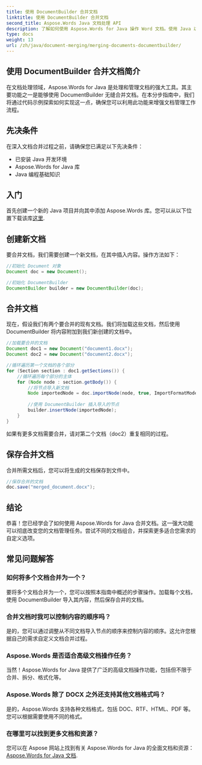 ```yaml
---
title: 使用 DocumentBuilder 合并文档
linktitle: 使用 DocumentBuilder 合并文档
second_title: Aspose.Words Java 文档处理 API
description: 了解如何使用 Aspose.Words for Java 操作 Word 文档。使用 Java 以编程方式创建、编辑、合并和转换文档。
type: docs
weight: 13
url: /zh/java/document-merging/merging-documents-documentbuilder/
---
```


## 使用 DocumentBuilder 合并文档简介

在文档处理领域，Aspose.Words for Java 是处理和管理文档的强大工具。其主要功能之一是能够使用 DocumentBuilder 无缝合并文档。在本分步指南中，我们将通过代码示例探索如何实现这一点，确保您可以利用此功能来增强文档管理工作流程。

## 先决条件

在深入文档合并过程之前，请确保您已满足以下先决条件：

- 已安装 Java 开发环境
- Aspose.Words for Java 库
- Java 编程基础知识

## 入门

首先创建一个新的 Java 项目并向其中添加 Aspose.Words 库。您可以从以下位置下载该库[这里](https://releases.aspose.com/words/java/).

## 创建新文档

要合并文档，我们需要创建一个新文档，在其中插入内容。操作方法如下：

```java
//初始化 Document 对象
Document doc = new Document();

//初始化 DocumentBuilder
DocumentBuilder builder = new DocumentBuilder(doc);
```

## 合并文档

现在，假设我们有两个要合并的现有文档。我们将加载这些文档，然后使用 DocumentBuilder 将内容附加到我们新创建的文档中。

```java
//加载要合并的文档
Document doc1 = new Document("document1.docx");
Document doc2 = new Document("document2.docx");

//循环遍历第一个文档的各个部分
for (Section section : doc1.getSections()) {
    //循环遍历每个部分的主体
    for (Node node : section.getBody()) {
        //将节点导入新文档
        Node importedNode = doc.importNode(node, true, ImportFormatMode.KEEP_SOURCE_FORMATTING);
        
        //使用 DocumentBuilder 插入导入的节点
        builder.insertNode(importedNode);
    }
}
```

如果有更多文档需要合并，请对第二个文档（doc2）重复相同的过程。

## 保存合并文档

合并所需文档后，您可以将生成的文档保存到文件中。

```java
//保存合并的文档
doc.save("merged_document.docx");
```

## 结论

恭喜！您已经学会了如何使用 Aspose.Words for Java 合并文档。这一强大功能可以彻底改变您的文档管理任务。尝试不同的文档组合，并探索更多适合您需求的自定义选项。

## 常见问题解答

### 如何将多个文档合并为一个？

要将多个文档合并为一个，您可以按照本指南中概述的步骤操作。加载每个文档，使用 DocumentBuilder 导入其内容，然后保存合并的文档。

### 合并文档时我可以控制内容的顺序吗？

是的，您可以通过调整从不同文档导入节点的顺序来控制内容的顺序。这允许您根据自己的需求自定义文档合并过程。

### Aspose.Words 是否适合高级文档操作任务？

当然！Aspose.Words for Java 提供了广泛的高级文档操作功能，包括但不限于合并、拆分、格式化等。

### Aspose.Words 除了 DOCX 之外还支持其他文档格式吗？

是的，Aspose.Words 支持各种文档格式，包括 DOC、RTF、HTML、PDF 等。您可以根据需要使用不同的格式。

### 在哪里可以找到更多文档和资源？

您可以在 Aspose 网站上找到有关 Aspose.Words for Java 的全面文档和资源：[Aspose.Words for Java 文档](https://reference.aspose.com/words/java/).